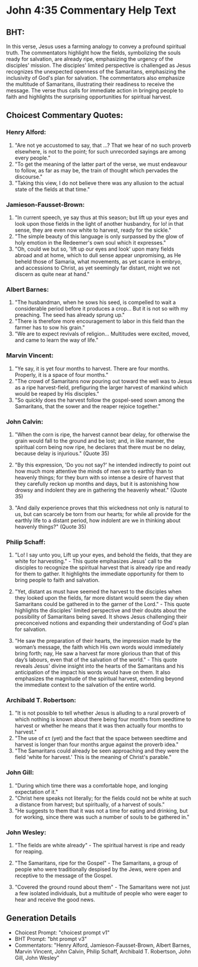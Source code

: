 # John 4:35 Commentary Help Text

## BHT:
In this verse, Jesus uses a farming analogy to convey a profound spiritual truth. The commentators highlight how the fields, symbolizing the souls ready for salvation, are already ripe, emphasizing the urgency of the disciples' mission. The disciples' limited perspective is challenged as Jesus recognizes the unexpected openness of the Samaritans, emphasizing the inclusivity of God's plan for salvation. The commentators also emphasize the multitude of Samaritans, illustrating their readiness to receive the message. The verse thus calls for immediate action in bringing people to faith and highlights the surprising opportunities for spiritual harvest.

## Choicest Commentary Quotes:
### Henry Alford:
1. "Are not ye accustomed to say, that …? That we hear of no such proverb elsewhere, is not to the point; for such unrecorded sayings are among every people."
2. "To get the meaning of the latter part of the verse, we must endeavour to follow, as far as may be, the train of thought which pervades the discourse."
3. "Taking this view, I do not believe there was any allusion to the actual state of the fields at that time."

### Jamieson-Fausset-Brown:
1. "In current speech, ye say thus at this season; but lift up your eyes and look upon those fields in the light of another husbandry, for lo! in that sense, they are even now white to harvest, ready for the sickle."
2. "The simple beauty of this language is only surpassed by the glow of holy emotion in the Redeemer's own soul which it expresses."
3. "Oh, could we but so, 'lift up our eyes and look' upon many fields abroad and at home, which to dull sense appear unpromising, as He beheld those of Samaria, what movements, as yet scarce in embryo, and accessions to Christ, as yet seemingly far distant, might we not discern as quite near at hand."

### Albert Barnes:
1. "The husbandman, when he sows his seed, is compelled to wait a considerable period before it produces a crop... But it is not so with my preaching. The seed has already sprung up."
2. "There is therefore more encouragement to labor in this field than the farmer has to sow his grain."
3. "We are to expect revivals of religion... Multitudes were excited, moved, and came to learn the way of life."

### Marvin Vincent:
1. "Ye say, it is yet four months to harvest. There are four months. Properly, it is a space of four months."
2. "The crowd of Samaritans now pouring out toward the well was to Jesus as a ripe harvest-field, prefiguring the larger harvest of mankind which would be reaped by His disciples."
3. "So quickly does the harvest follow the gospel-seed sown among the Samaritans, that the sower and the reaper rejoice together."

### John Calvin:
1. "When the corn is ripe, the harvest cannot bear delay, for otherwise the grain would fall to the ground and be lost; and, in like manner, the spiritual corn being now ripe, he declares that there must be no delay, because delay is injurious." (Quote 35)

2. "By this expression, 'Do you not say?' he intended indirectly to point out how much more attentive the minds of men are to earthly than to heavenly things; for they burn with so intense a desire of harvest that they carefully reckon up months and days, but it is astonishing how drowsy and indolent they are in gathering the heavenly wheat." (Quote 35)

3. "And daily experience proves that this wickedness not only is natural to us, but can scarcely be torn from our hearts; for while all provide for the earthly life to a distant period, how indolent are we in thinking about heavenly things?" (Quote 35)

### Philip Schaff:
1. "Lo! I say unto you, Lift up your eyes, and behold the fields, that they are white for harvesting." - This quote emphasizes Jesus' call to the disciples to recognize the spiritual harvest that is already ripe and ready for them to gather. It highlights the immediate opportunity for them to bring people to faith and salvation.

2. "Yet, distant as must have seemed the harvest to the disciples when they looked upon the fields, far more distant would seem the day when Samaritans could be gathered in to the garner of the Lord." - This quote highlights the disciples' limited perspective and their doubts about the possibility of Samaritans being saved. It shows Jesus challenging their preconceived notions and expanding their understanding of God's plan for salvation.

3. "He saw the preparation of their hearts, the impression made by the woman’s message, the faith which His own words would immediately bring forth; nay, He saw a harvest far more glorious than that of this day’s labours, even that of the salvation of the world." - This quote reveals Jesus' divine insight into the hearts of the Samaritans and his anticipation of the impact his words would have on them. It also emphasizes the magnitude of the spiritual harvest, extending beyond the immediate context to the salvation of the entire world.

### Archibald T. Robertson:
1. "It is not possible to tell whether Jesus is alluding to a rural proverb of which nothing is known about there being four months from seedtime to harvest or whether he means that it was then actually four months to harvest." 
2. "The use of ετ (yet) and the fact that the space between seedtime and harvest is longer than four months argue against the proverb idea." 
3. "The Samaritans could already be seen approaching and they were the field 'white for harvest.' This is the meaning of Christ's parable."

### John Gill:
1. "During which time there was a comfortable hope, and longing expectation of it."
2. "Christ here speaks not literally; for the fields could not be white at such a distance from harvest; but spiritually, of a harvest of souls."
3. "He suggests to them that it was not a time for eating and drinking, but for working, since there was such a number of souls to be gathered in."

### John Wesley:
1. "The fields are white already" - The spiritual harvest is ripe and ready for reaping. 

2. "The Samaritans, ripe for the Gospel" - The Samaritans, a group of people who were traditionally despised by the Jews, were open and receptive to the message of the Gospel. 

3. "Covered the ground round about them" - The Samaritans were not just a few isolated individuals, but a multitude of people who were eager to hear and receive the good news.


## Generation Details
- Choicest Prompt: "choicest prompt v1"
- BHT Prompt: "bht prompt v3"
- Commentators: "Henry Alford, Jamieson-Fausset-Brown, Albert Barnes, Marvin Vincent, John Calvin, Philip Schaff, Archibald T. Robertson, John Gill, John Wesley"
